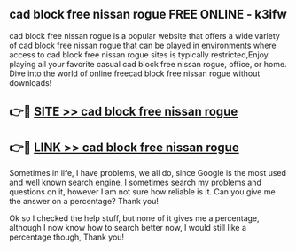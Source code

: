 ## cad block free nissan rogue FREE ONLINE - k3ifw

cad block free nissan rogue is a popular website that offers a wide variety of cad block free nissan rogue that can be played in environments where access to cad block free nissan rogue sites is typically restricted,Enjoy playing all your favorite casual cad block free nissan rogue, office, or home. Dive into the world of online freecad block free nissan rogue without downloads!

## 👉🔴 [SITE >> cad block free nissan rogue](http://news.freeplayer.one?title=cad_block_free_nissan_rogue&ref=FRRE)

## 👉🔴 [LINK >> cad block free nissan rogue](http://news.freeplayer.one?title=cad_block_free_nissan_rogue&ref=FREE)

Sometimes in life, I have problems, we all do, since Google is the most used and well known search engine, I sometimes search my problems and questions on it, however I am not sure how reliable is it. Can you give me the answer on a percentage? Thank you!

Ok so I checked the help stuff, but none of it gives me a percentage, although I now know how to search better now, I would still like a percentage though, Thank you!